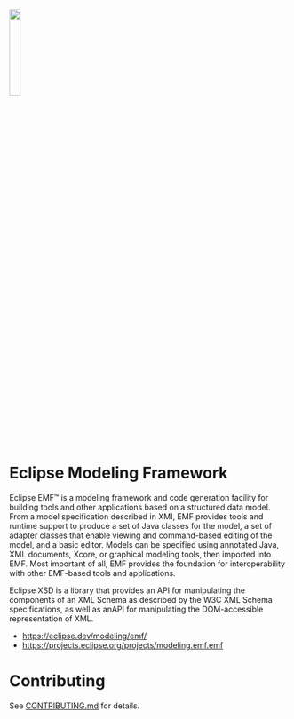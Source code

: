 <img src="https://eclipse.dev/modeling/emf/images/emf_logo.png" width="20%">

# Eclipse Modeling Framework

Eclipse EMF&trade; is a modeling framework and code generation facility for building tools and other applications based on a structured data model.
From a model specification described in XMI, EMF provides tools and runtime support to produce a set of Java classes for the model,
a set of adapter classes that enable viewing and command-based editing of the model,
and a basic editor.
Models can be specified using annotated Java, XML documents, Xcore, or graphical modeling tools, then imported into EMF.
Most important of all, EMF provides the foundation for interoperability with other EMF-based tools and applications.

Eclipse XSD is a library that provides an API for manipulating the components of an XML Schema as described by the W3C XML Schema specifications, 
as well as anAPI for manipulating the DOM-accessible representation of XML.

* https://eclipse.dev/modeling/emf/
* https://projects.eclipse.org/projects/modeling.emf.emf

# Contributing

See [CONTRIBUTING.md](CONTRIBUTING.md) for details.
